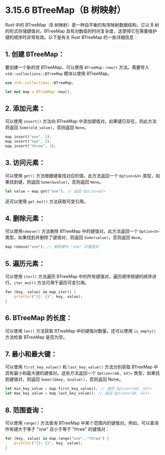 # 3.15.6 BTreeMap（B 树映射）

Rust 中的 BTreeMap（B 树映射）是一种自平衡的有序映射数据结构，它以 B 树的形式存储键值对。BTreeMap 具有对数级的时间复杂度，这使得它在需要维护键的顺序时非常有效。以下是有关 Rust BTreeMap 的一些详细信息：

## 1. 创建 BTreeMap：

要创建一个新的空 BTreeMap，可以使用 `BTreeMap::new()` 方法。需要导入 `std::collections::BTreeMap` 模块以使用 BTreeMap。

```rust
use std::collections::BTreeMap;

let mut map = BTreeMap::new();
```

## 2. 添加元素：

可以使用 `insert()` 方法向 BTreeMap 中添加键值对。如果键已存在，则此方法将返回 `Some(old_value)`，否则返回 `None`。

```rust
map.insert("one", 1);
map.insert("two", 2);
map.insert("three", 3);
```

## 3. 访问元素：

可以使用 `get()` 方法根据键查找对应的值。此方法返回一个 `Option<&V>` 类型，如果找到键，则返回 `Some(&value)`，否则返回 `None`。

```rust
let value = map.get("one"); // 返回 Option<&V>
```

还可以使用 `get_mut()` 方法获取可变引用。

## 4. 删除元素：

可以使用`remove()` 方法删除 BTreeMap 中的键值对。此方法返回一个 `Option<V>` 类型，如果找到并删除了键值对，则返回 `Some(value)`，否则返回 `None`。

```rust
map.remove("one"); // 删除键为 "one" 的键值对
```

## 5. 遍历元素：

可以使用 `iter()` 方法遍历 BTreeMap 中的所有键值对。遍历顺序按键的顺序进行。`iter_mut()` 方法可用于遍历可变引用。

```rust
for (key, value) in map.iter() {
    println!("{}: {}", key, value);
}
```

## 6. BTreeMap 的长度：

可以使用 `len()` 方法获取 BTreeMap 中的键值对数量。还可以使用 `is_empty()` 方法检查 BTreeMap 是否为空。

## 7. 最小和最大键：

可以使用 `first_key_value()` 和 `last_key_value()` 方法分别获取 BTreeMap 中具有最小和最大键的键值对。这些方法返回一个 `Option<(&K, &V)>` 类型，如果找到键值对，则返回 `Some((&key, &value))`，否则返回 None。

```rust
let min_key_value = map.first_key_value(); // 返回 Option<(&K, &V)>
let max_key_value = map.last_key_value(); // 返回 Option<(&K, &V)>
```

## 8. 范围查询：

可以使用 `range()` 方法查询 BTreeMap 中某个范围内的键值对。例如，可以查询所有键大于等于 "one" 且小于等于 "three" 的键值对：

```rust
for (key, value) in map.range("one".."three") {
    println!("{}: {}", key, value);
}
```
